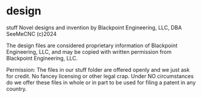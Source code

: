 # design
stuff
Novel designs and invention by Blackpoint Engineering, LLC, DBA SeeMeCNC (c)2024

The design files are considered proprietary information of Blackpoint Engineering, LLC, and 
may be copied with written permission from Blackpoint Engineering, LLC. 

Permission: The files in our stuff folder are offered openly and we just ask for credit. No fancey
licensing or other legal crap. Under NO circumstances do we offer these files in whole or 
in part to be used for filing a patent in any country.  
